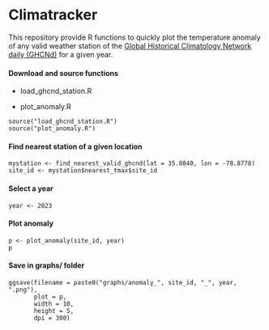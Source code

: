 # Climatracker

This repository provide R functions to quickly plot the temperature anomaly of any valid weather station of the [Global Historical Climatology Network daily (GHCNd)](https://www.ncei.noaa.gov/products/land-based-station/global-historical-climatology-network-daily) for a given year.

#### Download and source functions

-   load_ghcnd_station.R

-   plot_anomaly.R

```{r}
source("load_ghcnd_station.R")
source("plot_anomaly.R")
```

#### Find nearest station of a given location

```{r}
mystation <- find_nearest_valid_ghcnd(lat = 35.8840, lon = -78.8778)
site_id <- mystation$nearest_tmax$site_id
```

#### Select a year

```{r}
year <- 2023
```

#### Plot anomaly

```{r}
p <- plot_anomaly(site_id, year)
p
```

#### Save in graphs/ folder

```{r, eval = FALSE}
ggsave(filename = paste0("graphs/anomaly_", site_id, "_", year, ".png"),
       plot = p,
       width = 10,
       height = 5,
       dpi = 300)
```
